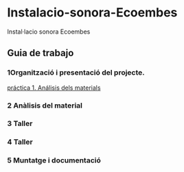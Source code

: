 # Instalacio-sonora-Ecoembes
Instal·lacio sonora Ecoembes

## Guia de trabajo

### 1Organització i presentació del projecte.
[práctica 1. Análisis dels materials](materials.md)
### 2 Anàlisis del material
### 3 Taller
### 4 Taller
### 5 Muntatge i documentació
